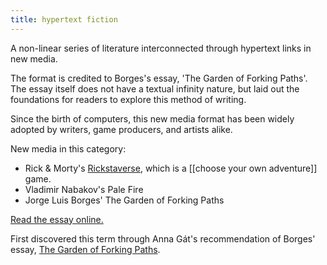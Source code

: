 ```yaml
---
title: hypertext fiction
---
```


A non-linear series of literature interconnected through hypertext links in new media.

The format is credited to Borges's essay, 'The Garden of Forking Paths'. The essay itself does not have a textual infinity nature, but laid out the foundations for readers to explore this method of writing.

Since the birth of computers, this new media format has been widely adopted by writers, game producers, and artists alike.

New media in this category:

- Rick & Morty's [Rickstaverse](https://www.instagram.com/rickandmortyrickstaverse/?hl=en), which is a [[choose your own adventure]] game.
- Vladimir Nabakov's Pale Fire
- Jorge Luis Borges' The Garden of Forking Paths

[Read the essay online.](http://art.yale.edu/file_columns/0000/1377/01-borges-03.pdf)

First discovered this term through Anna Gát's recommendation of Borges' essay, [The Garden of Forking Paths](https://www.wikiwand.com/en/The_Garden_of_Forking_Paths).